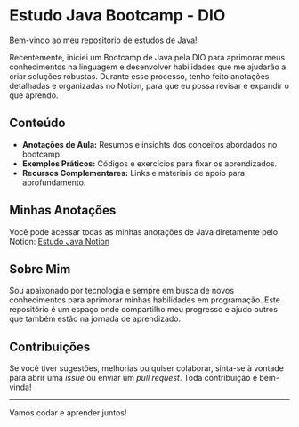 # Estudo Java Bootcamp - DIO

Bem-vindo ao meu repositório de estudos de Java!

Recentemente, iniciei um Bootcamp de Java pela DIO para aprimorar meus conhecimentos na linguagem e desenvolver habilidades que me ajudarão a criar soluções robustas. Durante esse processo, tenho feito anotações detalhadas e organizadas no Notion, para que eu possa revisar e expandir o que aprendo.

## Conteúdo

- **Anotações de Aula:** Resumos e insights dos conceitos abordados no bootcamp.
- **Exemplos Práticos:** Códigos e exercícios para fixar os aprendizados.
- **Recursos Complementares:** Links e materiais de apoio para aprofundamento.

## Minhas Anotações

Você pode acessar todas as minhas anotações de Java diretamente pelo Notion:
[Estudo Java Notion](https://www.notion.so/ESTUDO-JAVA-1c2bc05ed2338074a3a4c711c6d46153)

## Sobre Mim

Sou apaixonado por tecnologia e sempre em busca de novos conhecimentos para aprimorar minhas habilidades em programação. Este repositório é um espaço onde compartilho meu progresso e ajudo outros que também estão na jornada de aprendizado.

## Contribuições

Se você tiver sugestões, melhorias ou quiser colaborar, sinta-se à vontade para abrir uma _issue_ ou enviar um _pull request_. Toda contribuição é bem-vinda!

---

Vamos codar e aprender juntos!
